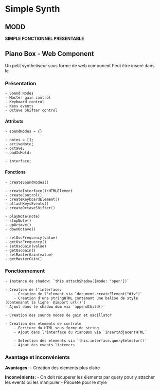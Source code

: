 # Simple Synth
## MODD
**SIMPLE    FONCTIONNEL     PRESENTABLE**

## Piano Box - Web Component
Un petit synthetiseur sous forme de web component
Peut être inseré dans le 
### Présentation
    - Sound Nodes
    - Master gain control
    - Keyboard control
    - Keys events
    - Octave Shifter control
    
#### Attributs
    - soundNodes = {}

    - notes = [];
    - activeNote;
    - octave;
    - padIsHold;

    - interface;

#### Fonctions
    - createSoundNodes()

    - createInterface():HTMLElement
    - createControl()
    - createKeyboardElement()
    - attachKeysEvents()
    - createOctaveShifter()

    - playNote(note)
    - stopNote()
    - upOctave()
    - downOctave()

    - setOscFrequency(value)
    - getOscFrequency()
    - setOscGain(value)
    - getOscGain()
    - setMasterGain(value)
    - getMasterGain()

### Fonctionnement
    - Instance de shadow: `this.attachShadow({mode: 'open'})`

    - Creation de l'interface: 
        - Creation de l'element via `document.createElement("div")`
        - Creation d'une stringHTML contenant une balise de style (Contenannt la ligne `@import url()`) 
    - Ajout dans le shadow dom via `appendChild()`
    
    - Creation des sounds nodes de gain et oscillator

    - Creation des elements de controle
        - Ecriture du HTML sous forme de string
        - Ajout dans l'interface du PianoBox via `insertAdjacentHTML`

        - Selection des elements via `this.interface.querySelector()`
        - Ajout des events listeners

### Avantage et inconvénients
**Avantages:**
    - Création des elements plus claire

**Inconvénients:**
    - On doit récuperer les élements par query pour y attacher les events ou les manipuler
    - Pirouete pour le style